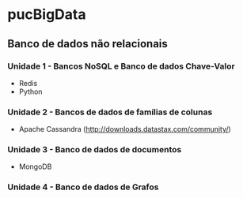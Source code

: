# pucBigData

## Banco de dados não relacionais
### Unidade 1 - Bancos NoSQL e Banco de dados Chave-Valor
- Redis
- Python

### Unidade 2 - Bancos de dados de famílias de colunas
- Apache Cassandra (http://downloads.datastax.com/community/)
 
### Unidade 3 - Banco de dados de documentos
- MongoDB
 
### Unidade 4 - Banco de dados de Grafos

